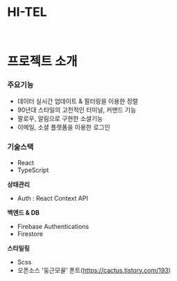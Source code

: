 # HI-TEL

<br/>

# 프로젝트 소개

### 주요기능
- 데이터 실시간 업데이트 & 필터링을 이용한 정렬
- 90년대 스타일의 고전적인 터미널, 커맨드 기능
- 팔로우, 알림으로 구현한 소셜기능
- 이메일, 소셜 플랫폼을 이용한 로그인

### 기술스택
- React
- TypeScript

**상태관리**
- Auth : React Context API  

**백엔드 & DB**
- Firebase Authentications
- Firestore

**스타일링**
- Scss
- 오픈소스 '둥근모꼴' 폰트(https://cactus.tistory.com/193)
